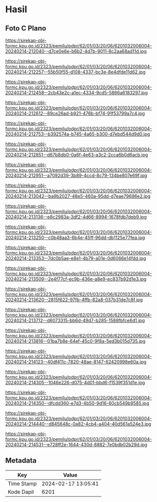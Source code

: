 # Hasil

## Foto C Plano

https://sirekap-obj-formc.kpu.go.id/2323/pemilu/pdpr/62/01/03/20/06/6201032006004-20240214-212040--d7ce0e6e-b6b2-4d7b-9011-8c2aa68ad11d.jpg

https://sirekap-obj-formc.kpu.go.id/2323/pemilu/pdpr/62/01/03/20/06/6201032006004-20240214-212257--55b50f55-d108-4337-bc3e-8e4dfde11d62.jpg

https://sirekap-obj-formc.kpu.go.id/2323/pemilu/pdpr/62/01/03/20/06/6201032006004-20240214-212458--2cb43e2c-a1ec-4334-9cd5-5866a6183297.jpg

https://sirekap-obj-formc.kpu.go.id/2323/pemilu/pdpr/62/01/03/20/06/6201032006004-20240214-212612--89ce26ad-b921-476b-bf74-91f53799a7c4.jpg

https://sirekap-obj-formc.kpu.go.id/2323/pemilu/pdpr/62/01/03/20/06/6201032006004-20240214-212753--b392574a-b745-4a65-b300-d7ebd544d9d0.jpg

https://sirekap-obj-formc.kpu.go.id/2323/pemilu/pdpr/62/01/03/20/06/6201032006004-20240214-212851--d67b8db0-0a6f-4e63-a3c2-2cca6b0d6acb.jpg

https://sirekap-obj-formc.kpu.go.id/2323/pemilu/pdpr/62/01/03/20/06/6201032006004-20240214-212951--a7092d39-3b89-4ccd-8c79-134be807e69f.jpg

https://sirekap-obj-formc.kpu.go.id/2323/pemilu/pdpr/62/01/03/20/06/6201032006004-20240214-213042--ba9b2027-48e5-460a-95dd-d7eae79696e2.jpg

https://sirekap-obj-formc.kpu.go.id/2323/pemilu/pdpr/62/01/03/20/06/6201032006004-20240214-213136--e8c2983a-3df2-4d66-8994-1678fdb7deb9.jpg

https://sirekap-obj-formc.kpu.go.id/2323/pemilu/pdpr/62/01/03/20/06/6201032006004-20240214-213250--c0b48aa3-6b4e-45ff-96dd-db1125e77fea.jpg

https://sirekap-obj-formc.kpu.go.id/2323/pemilu/pdpr/62/01/03/20/06/6201032006004-20240214-213353--7dc0b5ae-e8e1-4b79-a01e-0d6066e14fdd.jpg

https://sirekap-obj-formc.kpu.go.id/2323/pemilu/pdpr/62/01/03/20/06/6201032006004-20240214-213509--2e4f77cf-ec9b-436e-a8e9-ec837b92d1e3.jpg

https://sirekap-obj-formc.kpu.go.id/2323/pemilu/pdpr/62/01/03/20/06/6201032006004-20240214-213620--2815f622-97fb-4ffb-82a8-037b31de7c8f.jpg

https://sirekap-obj-formc.kpu.go.id/2323/pemilu/pdpr/62/01/03/20/06/6201032006004-20240214-213712--d6073315-bb6d-49d7-b285-1588fbfce6d1.jpg

https://sirekap-obj-formc.kpu.go.id/2323/pemilu/pdpr/62/01/03/20/06/6201032006004-20240214-213816--01ba7b8e-64ef-45c0-9f8a-5ed3b015d735.jpg

https://sirekap-obj-formc.kpu.go.id/2323/pemilu/pdpr/62/01/03/20/06/6201032006004-20240214-214123--40df411c-7820-48ae-8147-62420998e60a.jpg

https://sirekap-obj-formc.kpu.go.id/2323/pemilu/pdpr/62/01/03/20/06/6201032006004-20240214-214305--1046e226-d075-4d01-bbd6-f1539f351d1e.jpg

https://sirekap-obj-formc.kpu.go.id/2323/pemilu/pdpr/62/01/03/20/06/6201032006004-20240214-214350--dfcdd360-e7d3-4b50-9d16-60cb549b9585.jpg

https://sirekap-obj-formc.kpu.go.id/2323/pemilu/pdpr/62/01/03/20/06/6201032006004-20240214-214440--d845648c-0a82-4cb4-a404-40d561a524e3.jpg

https://sirekap-obj-formc.kpu.go.id/2323/pemilu/pdpr/62/01/03/20/06/6201032006004-20240214-214531--e728ff2e-1644-430d-8882-7e0bdb02b29d.jpg


## Metadata

| Key        | Value               |
| ---------- | ------------------- |
| Time Stamp | 2024-02-17 13:05:41 |
| Kode Dapil | 6201                |



